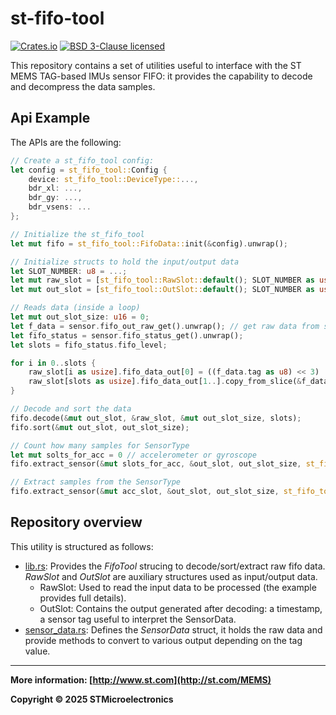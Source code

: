 # st-fifo-tool
[![Crates.io][crates-badge]][crates-url]
[![BSD 3-Clause licensed][bsd-badge]][bsd-url]

[crates-badge]: https://img.shields.io/crates/v/st-fifo-tool
[crates-url]: https://crates.io/crates/st-fifo-tool
[bsd-badge]: https://img.shields.io/crates/l/st-fifo-tool
[bsd-url]: https://opensource.org/licenses/BSD-3-Clause

This repository contains a set of utilities useful to interface with the ST MEMS TAG-based IMUs sensor FIFO: it provides the capability to decode and decompress the data samples.

## Api Example

The APIs are the following:

```rust
// Create a st_fifo_tool config:
let config = st_fifo_tool::Config {
    device: st_fifo_tool::DeviceType::...,
    bdr_xl: ...,
    bdr_gy: ...,
    bdr_vsens: ...
};

// Initialize the st_fifo_tool
let mut fifo = st_fifo_tool::FifoData::init(&config).unwrap();

// Initialize structs to hold the input/output data
let SLOT_NUMBER: u8 = ...;
let mut raw_slot = [st_fifo_tool::RawSlot::default(); SLOT_NUMBER as usize];
let mut out_slot = [st_fifo_tool::OutSlot::default(); SLOT_NUMBER as usize];

// Reads data (inside a loop)
let mut out_slot_size: u16 = 0;
let f_data = sensor.fifo_out_raw_get().unwrap(); // get raw data from some sensor
let fifo_status = sensor.fifo_status_get().unwrap();
let slots = fifo_status.fifo_level;

for i in 0..slots {
    raw_slot[i as usize].fifo_data_out[0] = ((f_data.tag as u8) << 3) | (f_data.cnt << 1);
    raw_slot[slots as usize].fifo_data_out[1..].copy_from_slice(&f_data.data);
}

// Decode and sort the data
fifo.decode(&mut out_slot, &raw_slot, &mut out_slot_size, slots);
fifo.sort(&mut out_slot, out_slot_size);

// Count how many samples for SensorType 
let mut solts_for_acc = 0 // accelerometer or gyroscope
fifo.extract_sensor(&mut slots_for_acc, &out_slot, out_slot_size, st_fifo_tool::SensorType::Accelerometer);

// Extract samples from the SensorType
fifo.extract_sensor(&mut acc_slot, &out_slot, out_slot_size, st_fifo_tool::SensorType::Accelerometer);

```

## Repository overview

This utility is structured as follows:  

- [lib.rs](./src/lib.rs): Provides the *FifoTool* strucing to decode/sort/extract raw fifo data. *RawSlot* and *OutSlot* are auxiliary structures used as input/output data.
    - RawSlot: Used to read the input data to be processed (the example provides full details). 
    - OutSlot: Contains the output generated after decoding: a timestamp, a sensor tag useful to interpret the SensorData.
- [sensor_data.rs](./src/sensor_data.rs): Defines the *SensorData* struct, it holds the raw data and provide methods to convert to various output depending on the tag value.

------

**More information: [http://www.st.com](http://st.com/MEMS)**

**Copyright © 2025 STMicroelectronics**

